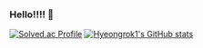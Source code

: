 ### Hello!!!! 👋

<!--
**Hyeongrok1/Hyeongrok1** is a ✨ _special_ ✨ repository because its `README.md` (this file) appears on your GitHub profile.

Here are some ideas to get you started:

- 🔭 I’m currently working on ...
- 🌱 I’m currently learning ...
- 👯 I’m looking to collaborate on ...
- 🤔 I’m looking for help with ...
- 💬 Ask me about ...
- 📫 How to reach me: ...
- 😄 Pronouns: ...
- ⚡ Fun fact: ...
-->

[![Solved.ac Profile](http://mazassumnida.wtf/api/v2/generate_badge?boj=loggy0323)](https://solved.ac/loggy0323/)
[![Hyeongrok1's GitHub stats](https://github-readme-stats.vercel.app/api?username=Hyeongrok1)](https://github.com/Hyeongrok1/github-readme-stats)
